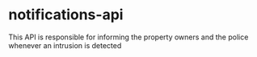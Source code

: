 # notifications-api
This API is responsible for informing the property owners and the police whenever an intrusion is detected
